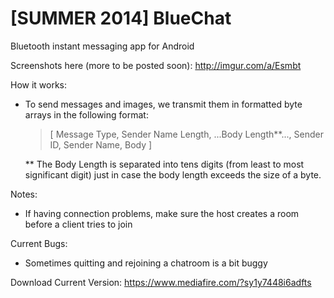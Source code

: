 [SUMMER 2014] BlueChat
======================

Bluetooth instant messaging app for Android

Screenshots here (more to be posted soon): http://imgur.com/a/Esmbt

How it works:
  - To send messages and images, we transmit them in formatted byte arrays in the following format:
      <blockquote>
      [ Message Type, Sender Name Length, ...Body Length**..., Sender ID, Sender Name, Body ]
      </blockquote>
      
    ** The Body Length is separated into tens digits (from least to most significant digit) just in case the body length exceeds the size of a byte.

Notes:
  - If having connection problems, make sure the host creates a room before a client tries to join
  
Current Bugs:
  - Sometimes quitting and rejoining a chatroom is a bit buggy

Download Current Version: https://www.mediafire.com/?sy1y7448i6adfts
